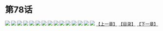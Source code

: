 # 第78话
![](https://s1.baozimh.com/scomic/yuekanshaonuyeqijun-chunquan/0/82-0bjk/1.jpg)
![](https://s1.baozimh.com/scomic/yuekanshaonuyeqijun-chunquan/0/82-0bjk/2.jpg)
![](https://s1.baozimh.com/scomic/yuekanshaonuyeqijun-chunquan/0/82-0bjk/3.jpg)
![](https://s1.baozimh.com/scomic/yuekanshaonuyeqijun-chunquan/0/82-0bjk/4.jpg)
![](https://s1.baozimh.com/scomic/yuekanshaonuyeqijun-chunquan/0/82-0bjk/5.jpg)
![](https://s1.baozimh.com/scomic/yuekanshaonuyeqijun-chunquan/0/82-0bjk/6.jpg)
![](https://s1.baozimh.com/scomic/yuekanshaonuyeqijun-chunquan/0/82-0bjk/7.jpg)
![](https://s1.baozimh.com/scomic/yuekanshaonuyeqijun-chunquan/0/82-0bjk/8.jpg)
![](https://s1.baozimh.com/scomic/yuekanshaonuyeqijun-chunquan/0/82-0bjk/9.jpg)
![](https://s1.baozimh.com/scomic/yuekanshaonuyeqijun-chunquan/0/82-0bjk/10.jpg)
![](https://s1.baozimh.com/scomic/yuekanshaonuyeqijun-chunquan/0/82-0bjk/11.jpg)
![](https://s1.baozimh.com/scomic/yuekanshaonuyeqijun-chunquan/0/82-0bjk/12.jpg)
![](https://s1.baozimh.com/scomic/yuekanshaonuyeqijun-chunquan/0/82-0bjk/13.jpg)
![](https://s1.baozimh.com/scomic/yuekanshaonuyeqijun-chunquan/0/82-0bjk/14.jpg)
![](https://s1.baozimh.com/scomic/yuekanshaonuyeqijun-chunquan/0/82-0bjk/15.jpg)
[【上一章】](./77.md)
[【目录】](./README.md)
[【下一章】](./79.md)
